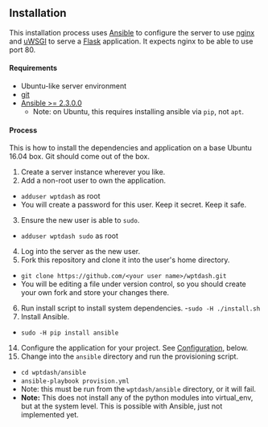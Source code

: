 ## Installation
This installation process uses [Ansible](http://docs.ansible.com/) to configure
the server to use [nginx](http://nginx.org/) and
[uWSGI](http://uwsgi-docs.readthedocs.io/en/latest/) to serve a
[Flask](http://flask.pocoo.org/) application. It expects nginx to be able to
use port 80.

#### Requirements

- Ubuntu-like server environment
- [git](https://git-scm.com/downloads)
- [Ansible >= 2.3.0.0](http://docs.ansible.com/ansible/intro_installation.html#latest-releases-via-pip)
  - Note: on Ubuntu, this requires installing ansible via `pip`, not `apt`.

#### Process

This is how to install the dependencies and application on a base Ubuntu 16.04
box. Git should come out of the box.

1. Create a server instance wherever you like.
2. Add a non-root user to own the application.
  - `adduser wptdash` as root
  - You will create a password for this user. Keep it secret. Keep it safe.
3. Ensure the new user is able to `sudo`.
  - `adduser wptdash sudo` as root
4. Log into the server as the new user.
5. Fork this repository and clone it into the user's home directory.
  - `git clone https://github.com/<your user name>/wptdash.git`
  - You will be editing a file under version control, so you should create your
    own fork and store your changes there.
6. Run install script to install system dependencies.
  -`sudo -H ./install.sh`
12. Install Ansible.
  - `sudo -H pip install ansible`
14. Configure the application for your project. See
    [Configuration](#configuration), below.
15. Change into the `ansible` directory and run the provisioning script.
  - `cd wptdash/ansible`
  - `ansible-playbook provision.yml`
  - Note: this must be run from the `wptdash/ansible` directory, or it
    will fail.
  - **Note:** This does not install any of the python modules into virtual_env,
    but at the system level. This is possible with Ansible, just not implemented
    yet.
